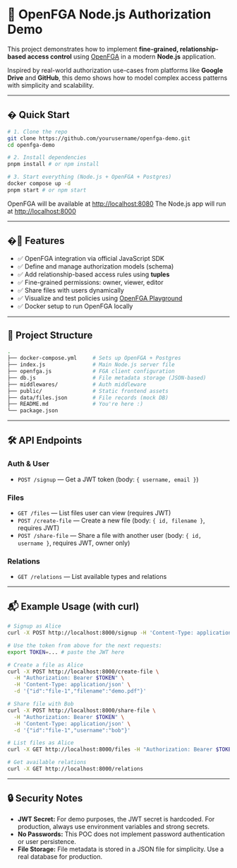 # 🔐 OpenFGA Node.js Authorization Demo

This project demonstrates how to implement **fine-grained, relationship-based access control** using [OpenFGA](https://openfga.dev) in a modern **Node.js** application.

Inspired by real-world authorization use-cases from platforms like **Google Drive** and **GitHub**, this demo shows how to model complex access patterns with simplicity and scalability.

---

## � Quick Start

```bash
# 1. Clone the repo
git clone https://github.com/yourusername/openfga-demo.git
cd openfga-demo

# 2. Install dependencies
pnpm install # or npm install

# 3. Start everything (Node.js + OpenFGA + Postgres)
docker compose up -d
pnpm start # or npm start
```

OpenFGA will be available at [http://localhost:8080](http://localhost:8080)
The Node.js app will run at [http://localhost:8000](http://localhost:8000)

---

## �📌 Features

- ✅ OpenFGA integration via official JavaScript SDK
- ✅ Define and manage authorization models (schema)
- ✅ Add relationship-based access rules using **tuples**
- ✅ Fine-grained permissions: owner, viewer, editor
- ✅ Share files with users dynamically
- ✅ Visualize and test policies using [OpenFGA Playground](https://play.fga.dev)
- ✅ Docker setup to run OpenFGA locally

---

## 📂 Project Structure

```bash
.
├── docker-compose.yml     # Sets up OpenFGA + Postgres
├── index.js               # Main Node.js server file
├── openfga.js             # FGA client configuration
├── db.js                  # File metadata storage (JSON-based)
├── middlewares/           # Auth middleware
├── public/                # Static frontend assets
├── data/files.json        # File records (mock DB)
├── README.md              # You're here :)
└── package.json
```

---

## 🛠️ API Endpoints

### Auth & User

- `POST /signup` — Get a JWT token (body: `{ username, email }`)

### Files

- `GET /files` — List files user can view (requires JWT)
- `POST /create-file` — Create a new file (body: `{ id, filename }`, requires JWT)
- `POST /share-file` — Share a file with another user (body: `{ id, username }`, requires JWT, owner only)

### Relations

- `GET /relations` — List available types and relations

---

## 📬 Example Usage (with curl)

```bash
# Signup as Alice
curl -X POST http://localhost:8000/signup -H 'Content-Type: application/json' -d '{"username":"alice","email":"alice@example.com"}'

# Use the token from above for the next requests:
export TOKEN=... # paste the JWT here

# Create a file as Alice
curl -X POST http://localhost:8000/create-file \
  -H "Authorization: Bearer $TOKEN" \
  -H 'Content-Type: application/json' \
  -d '{"id":"file-1","filename":"demo.pdf"}'

# Share file with Bob
curl -X POST http://localhost:8000/share-file \
  -H "Authorization: Bearer $TOKEN" \
  -H 'Content-Type: application/json' \
  -d '{"id":"file-1","username":"bob"}'

# List files as Alice
curl -X GET http://localhost:8000/files -H "Authorization: Bearer $TOKEN"

# Get available relations
curl -X GET http://localhost:8000/relations
```

---

## 🔒 Security Notes

- **JWT Secret:** For demo purposes, the JWT secret is hardcoded. For production, always use environment variables and strong secrets.
- **No Passwords:** This POC does not implement password authentication or user persistence.
- **File Storage:** File metadata is stored in a JSON file for simplicity. Use a real database for production.
